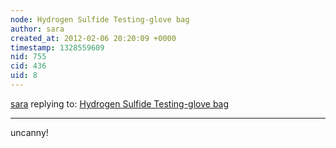 ```yaml
---
node: Hydrogen Sulfide Testing-glove bag
author: sara
created_at: 2012-02-06 20:20:09 +0000
timestamp: 1328559609
nid: 755
cid: 436
uid: 8
---
```




[sara](../profile/sara) replying to: [Hydrogen Sulfide Testing-glove bag](../notes/sara/2-6-2012/hydrogen-sulfide-testing-glove-bag)

----
uncanny!